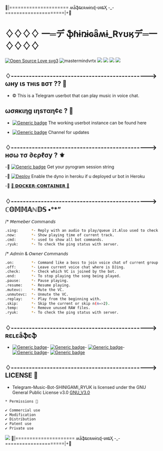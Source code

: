 🍁|===================== ʍǟֆȶɛʀʍɨռɖ-ʋʀȶӼ -_- =====================|+🍁
# ♢♢♢♢           一═デ **ֆɦɨռɨɢǟʍɨ_Rʏʊӄ**デ═一      ♢♢♢♢  
[![Open Source Love svg3](https://badges.frapsoft.com/os/v3/open-source.svg?v=103)](https://github.com/ellerbrock/open-source-badges/)
<img align="centre" src="https://img.shields.io/badge/Made%20for-VSCode-1f425f.svg" alt="mastermindvrtx"/>
<img align="centre" src="http://ForTheBadge.com/images/badges/made-with-python.svg" />
<img align="centre" src="https://img.shields.io/badge/Arch_Linux-1793D1?style=for-the-badge&logo=arch-linux&logoColor=white"/> 
<img aligh="centre" src="https://img.shields.io/badge/Maintained%3F-yes-green.svg"/>
<img src="https://telegra.ph/file/2e419eca28153982c5e54.jpg" align="centre"/>



## ♢----------------------------------------------> ωну ιѕ тнιѕ вσт ?? 🤖
 - © This is a Telegram userbot that can play music in voice chat.
## ωσякιηg ιηѕтαη¢є ? 🚀
- [![Generic badge](https://img.shields.io/badge/@vrtxmusic-group-white.svg)](https://t.me/vrtxmusic) The working userbot instance can be found here 
                                                            
- [![Generic badge](https://img.shields.io/badge/@vrtxwork-channel-white.svg)](https://t.me/vrtxwork/37) Channel for updates 

## ♢----------------------------------------------> нσω тσ ∂єρℓσу ?   ⚜️

-🌱 [![Generic badge](https://img.shields.io/badge/REPLIT-ֆɦɨռɨɢǟʍɨ_Rʏʊӄ-white.svg)](https://replit.com/@mastermindvrtx/ShinigamiRyukPyrogramSesion#main.py) Get your pyrogram session string 

-📍 [![Deploy](https://www.herokucdn.com/deploy/button.svg)](https://heroku.com/deploy?template=https://github.com/mastermindvrtx/Telegram-Music-Bot-SHINIGAMI_RYUK.git/tree/Vrtx) Enable the dyno in heroku if u deployed ur bot in Heroku

-📍 [🐳 𝗗𝗢𝗖𝗞𝗘𝗥-𝗖𝗢𝗡𝗧𝗔𝗜𝗡𝗘𝗥 🐳](Dockerfile)

## ♢----------------------------------------------> ℂ𝕆𝕄𝕄𝔸ℕ𝔻𝕊 •°*”

/* 𝘔𝘦𝘮𝘦𝘣𝘦𝘳 𝘊𝘰𝘮𝘮𝘢𝘯𝘥𝘴
```sh
.sing:      *- Reply with an audio to play/queue it.Also used to check playlist.
.now:       *- Show playing time of current track.
.cmd:       *- used to show all bot commands.
.ryuk:      *- To check the ping status with server.
```
/* 𝘈𝘥𝘮𝘪𝘯 & 𝘖𝘸𝘯𝘦𝘳 𝘊𝘰𝘮𝘮𝘢𝘯𝘥𝘴 
```sh
.on:        *- Command like a boss to join voice chat of current group.
.off:       *- Leave current voice chat where is DJing.
.check:     *- Check which VC is joined by the bot.
.end:       *- To stop playing the song being played.
.pause:     *- Pause playing.
.resume:    *- Resume playing.
.mutevc:    *- Mute the VC.
.unmutevc:  *- Unmute the VC.
.replay:    *- Play from the beginning with.
.skip:      *- Skip the current or skip n(n=>2).
.temp:      *- Remove unused RAW files. 
.ryuk:      *- To check the ping status with server.
```


## ♢----------------------------------------------> ʀɛʟɛǟֆɛֆ
- [![Generic badge](https://img.shields.io/badge/Release-v7_Stable_Heroku_Docker_FM-green.svg)](https://github.com/mastermindvrtx/Telegram-Music-Bot-SHINIGAMI_RYUK/releases/tag/v8_Stable)- [![Generic badge](https://img.shields.io/badge/Release-v7_Stable_Heroku_Docker_fmWIP-purple.svg)](https://github.com/mastermindvrtx/Telegram-Music-Bot-SHINIGAMI_RYUK/releases/tag/v7_Stable)- [![Generic badge](https://img.shields.io/badge/Release-v6_Stable_Dockerized-blue.svg)](https://github.com/mastermindvrtx/Telegram-Music-Bot-SHINIGAMI_RYUK/releases/tag/v6_Stable)- [![Generic badge](https://img.shields.io/badge/Release-v7_Beta-orange.svg)](https://github.com/mastermindvrtx/Telegram-Music-Bot-SHINIGAMI_RYUK/releases/tag/v7_beta)- [![Generic badge](https://img.shields.io/badge/Release-init-black.svg)](https://github.com/mastermindvrtx/Telegram-Music-Bot-SHINIGAMI_RYUK/releases/tag/init)

## ♢----------------------------------------------> LICENSE 💢 
* Telegram-Music-Bot-SHINIGAMI_RYUK is licensed under the GNU General Public License v3.0 [GNU_V3.0](LICENSE)
```sh
* Permissions 💢

✔ Commercial use
✔ Modification
✔ Distribution
✔ Patent use
✔ Private use 
```

<img src="https://telegra.ph/file/2e419eca28153982c5e54.jpg" align="centre"/>
🍁|===================== ʍǟֆȶɛʀʍɨռɖ-ʋʀȶӼ -_- =====================|+🍁
